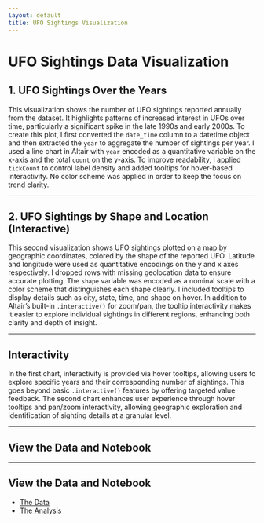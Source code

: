 ```yaml
---
layout: default
title: UFO Sightings Visualization
---
```


# UFO Sightings Data Visualization

## 1. UFO Sightings Over the Years

This visualization shows the number of UFO sightings reported annually from the dataset. It highlights patterns of increased interest in UFOs over time, particularly a significant spike in the late 1990s and early 2000s. To create this plot, I first converted the `date_time` column to a datetime object and then extracted the `year` to aggregate the number of sightings per year. I used a line chart in Altair with `year` encoded as a quantitative variable on the x-axis and the total `count` on the y-axis. To improve readability, I applied `tickCount` to control label density and added tooltips for hover-based interactivity. No color scheme was applied in order to keep the focus on trend clarity.

<vega-lite spec="charts/chart1.json"></vega-lite>

---

## 2. UFO Sightings by Shape and Location (Interactive)

This second visualization shows UFO sightings plotted on a map by geographic coordinates, colored by the shape of the reported UFO. Latitude and longitude were used as quantitative encodings on the y and x axes respectively. I dropped rows with missing geolocation data to ensure accurate plotting. The `shape` variable was encoded as a nominal scale with a color scheme that distinguishes each shape clearly. I included tooltips to display details such as city, state, time, and shape on hover. In addition to Altair’s built-in `.interactive()` for zoom/pan, the tooltip interactivity makes it easier to explore individual sightings in different regions, enhancing both clarity and depth of insight.

<vega-lite spec="charts/chart2.json"></vega-lite>

---

## Interactivity

In the first chart, interactivity is provided via hover tooltips, allowing users to explore specific years and their corresponding number of sightings. This goes beyond basic `.interactive()` features by offering targeted value feedback. The second chart enhances user experience through hover tooltips and pan/zoom interactivity, allowing geographic exploration and identification of sighting details at a granular level.

---

## View the Data and Notebook

---

## View the Data and Notebook

- [The Data](cleaned_ufo_data.csv)  
- [The Analysis](https://github.com/AnshDasrapuria/AnshDasrapuria.github.io/blob/main/code.ipynb)

